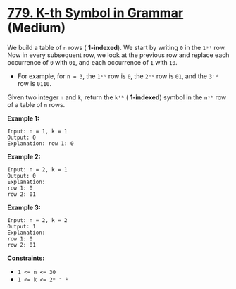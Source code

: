 # [779. K-th Symbol in Grammar][link] (Medium)

[link]: https://leetcode.com/problems/k-th-symbol-in-grammar/

We build a table of `n` rows ( **1-indexed**). We start by writing `0` in the `1ˢᵗ` row. Now in every
subsequent row, we look at the previous row and replace each occurrence of `0` with `01`, and each
occurrence of `1` with `10`.

- For example, for `n = 3`, the `1ˢᵗ` row is `0`, the `2ⁿᵈ` row is `01`, and the `3ʳᵈ` row is `0110`.

Given two integer `n` and `k`, return the `kᵗʰ` ( **1-indexed**) symbol in the `nᵗʰ` row of a table
of `n` rows.

**Example 1:**

```
Input: n = 1, k = 1
Output: 0
Explanation: row 1: 0
```

**Example 2:**

```
Input: n = 2, k = 1
Output: 0
Explanation:
row 1: 0
row 2: 01
```

**Example 3:**

```
Input: n = 2, k = 2
Output: 1
Explanation:
row 1: 0
row 2: 01
```

**Constraints:**

- `1 <= n <= 30`
- `1 <= k <= 2ⁿ ⁻ ¹`

